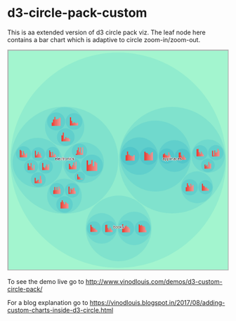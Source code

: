 # d3-circle-pack-custom

This is aa extended version of d3 circle pack viz. The leaf node here contains a bar chart which is adaptive to circle zoom-in/zoom-out.

![Showing list of Tasks](https://raw.githubusercontent.com/VinodLouis/d3-circle-pack-custom/master/image/final.png)

To see the demo live go to http://www.vinodlouis.com/demos/d3-custom-circle-pack/

For a blog explanation go to https://vinodlouis.blogspot.in/2017/08/adding-custom-charts-inside-d3-circle.html
